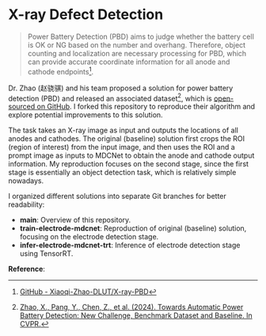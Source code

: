 # X-ray Defect Detection

> Power Battery Detection (PBD) aims to judge whether the battery cell is OK or NG based on the number and overhang. Therefore, object counting and localization are necessary processing for PBD, which can provide accurate coordinate information for all anode and cathode endpoints[^1].

Dr. Zhao (赵骁骐) and his team proposed a solution for power battery detection (PBD) and released an associated dataset[^2], which is [open-sourced on GitHub](https://github.com/Xiaoqi-Zhao-DLUT/X-ray-PBD). I forked this repository to reproduce their algorithm and explore potential improvements to this solution.

The task takes an X-ray image as input and outputs the locations of all anodes and cathodes. The original (baseline) solution first crops the ROI (region of interest) from the input image, and then uses the ROI and a prompt image as inputs to MDCNet to obtain the anode and cathode output information. My reproduction focuses on the second stage, since the first stage is essentially an object detection task, which is relatively simple nowadays.

I organized different solutions into separate Git branches for better readability:

- **main**: Overview of this repository.
- **train-electrode-mdcnet**: Reproduction of original (baseline) solution, focusing on the electrode detection stage.
- **infer-electrode-mdcnet-trt**: Inference of electrode detection stage using TensorRT.

**Reference**:

[^1]: [GitHub - Xiaoqi-Zhao-DLUT/X-ray-PBD](https://github.com/Xiaoqi-Zhao-DLUT/X-ray-PBD)
[^2]: [Zhao, X., Pang, Y., Chen, Z., et al. (2024). Towards Automatic Power Battery Detection: New Challenge, Benchmark Dataset and Baseline. In CVPR.](https://arxiv.org/pdf/2312.02528v2.pdf)
